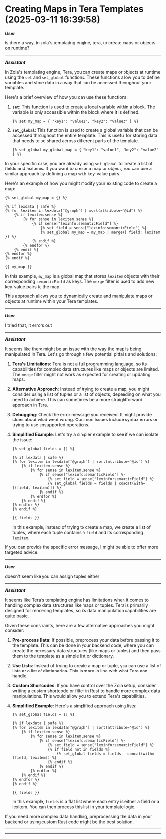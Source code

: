 <!-- Generated by SpecStory -->

# Creating Maps in Tera Templates (2025-03-11 16:39:58)

_**User**_

is there a way, in zola's templating engine, tera, to create maps or objects on runtime?

---

_**Assistant**_

In Zola's templating engine, Tera, you can create maps or objects at runtime using the `set` and `set_global` functions. These functions allow you to define variables and store data in a way that can be accessed throughout your template.

Here's a brief overview of how you can use these functions:

1. **`set`**: This function is used to create a local variable within a block. The variable is only accessible within the block where it is defined.

   ```tera
   {% set my_map = { "key1": "value1", "key2": "value2" } %}
   ```

2. **`set_global`**: This function is used to create a global variable that can be accessed throughout the entire template. This is useful for storing data that needs to be shared across different parts of the template.

   ```tera
   {% set_global my_global_map = { "key1": "value1", "key2": "value2" } %}
   ```

In your specific case, you are already using `set_global` to create a list of fields and lexitems. If you want to create a map or object, you can use a similar approach by defining a map with key-value pairs.

Here's an example of how you might modify your existing code to create a map:

```tera
{% set_global my_map = {} %}

{% if lexdata | safe %}
{% for lexitem in lexdata["@graph"] | sort(attribute="@id") %}
    {% if lexitem.sense %}
        {% for sense in lexitem.sense %}
            {% if sense["lexinfo:semanticField"] %}
                {% set field = sense["lexinfo:semanticField"] %}
                {% set_global my_map = my_map | merge({ field: lexitem }) %}
            {% endif %}
        {% endfor %}
    {% endif %}
{% endfor %}
{% endif %}

{{ my_map }}
```

In this example, `my_map` is a global map that stores `lexitem` objects with their corresponding `semanticField` as keys. The `merge` filter is used to add new key-value pairs to the map.

This approach allows you to dynamically create and manipulate maps or objects at runtime within your Tera templates.

---

_**User**_

I tried that, it errors out

---

_**Assistant**_

It seems like there might be an issue with the way the map is being manipulated in Tera. Let's go through a few potential pitfalls and solutions:

1. **Tera's Limitations**: Tera is not a full programming language, so its capabilities for complex data structures like maps or objects are limited. The `merge` filter might not work as expected for creating or updating maps.

2. **Alternative Approach**: Instead of trying to create a map, you might consider using a list of tuples or a list of objects, depending on what you need to achieve. This can sometimes be a more straightforward approach in Tera.

3. **Debugging**: Check the error message you received. It might provide clues about what went wrong. Common issues include syntax errors or trying to use unsupported operations.

4. **Simplified Example**: Let's try a simpler example to see if we can isolate the issue:

   ```tera
   {% set_global fields = [] %}

   {% if lexdata | safe %}
   {% for lexitem in lexdata["@graph"] | sort(attribute="@id") %}
       {% if lexitem.sense %}
           {% for sense in lexitem.sense %}
               {% if sense["lexinfo:semanticField"] %}
                   {% set field = sense["lexinfo:semanticField"] %}
                   {% set_global fields = fields | concat(with=[(field, lexitem)]) %}
               {% endif %}
           {% endfor %}
       {% endif %}
   {% endfor %}
   {% endif %}

   {{ fields }}
   ```

   In this example, instead of trying to create a map, we create a list of tuples, where each tuple contains a `field` and its corresponding `lexitem`.

If you can provide the specific error message, I might be able to offer more targeted advice.

---

_**User**_

doesn't seem like you can assign tuples either

---

_**Assistant**_

It seems like Tera's templating engine has limitations when it comes to handling complex data structures like maps or tuples. Tera is primarily designed for rendering templates, so its data manipulation capabilities are quite basic.

Given these constraints, here are a few alternative approaches you might consider:

1. **Pre-process Data**: If possible, preprocess your data before passing it to the template. This can be done in your backend code, where you can create the necessary data structures (like maps or tuples) and then pass them to the template as a simple list or dictionary.

2. **Use Lists**: Instead of trying to create a map or tuple, you can use a list of lists or a list of dictionaries. This is more in line with what Tera can handle.

3. **Custom Shortcodes**: If you have control over the Zola setup, consider writing a custom shortcode or filter in Rust to handle more complex data manipulations. This would allow you to extend Tera's capabilities.

4. **Simplified Example**: Here's a simplified approach using lists:

   ```tera
   {% set_global fields = [] %}

   {% if lexdata | safe %}
   {% for lexitem in lexdata["@graph"] | sort(attribute="@id") %}
       {% if lexitem.sense %}
           {% for sense in lexitem.sense %}
               {% if sense["lexinfo:semanticField"] %}
                   {% set field = sense["lexinfo:semanticField"] %}
                   {% if field not in fields %}
                       {% set_global fields = fields | concat(with=[field, lexitem]) %}
                   {% endif %}
               {% endif %}
           {% endfor %}
       {% endif %}
   {% endfor %}
   {% endif %}

   {{ fields }}
   ```

   In this example, `fields` is a flat list where each entry is either a field or a lexitem. You can then process this list in your template logic.

If you need more complex data handling, preprocessing the data in your backend or using custom Rust code might be the best solution.

---



---

